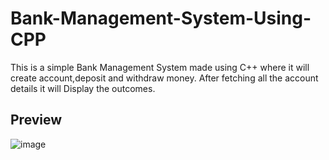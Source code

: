 # Bank-Management-System-Using-CPP

This is a simple Bank Management System made using C++ where it will create account,deposit and withdraw money. After fetching all the account details it will Display the outcomes.

## Preview

![image](https://user-images.githubusercontent.com/55031190/103413053-fe1a0980-4b9d-11eb-848c-c16df51785b6.png)

